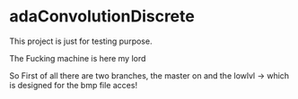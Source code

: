 adaConvolutionDiscrete
======

This project is just for testing purpose. 

The Fucking machine is here my lord

So First of all there are two branches, the master on and the lowlvl -> which is designed for the bmp file acces! 

